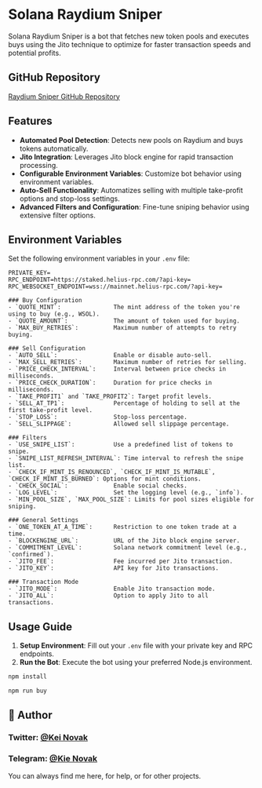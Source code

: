 # Solana Raydium Sniper

Solana Raydium Sniper is a bot that fetches new token pools and executes buys using the Jito technique to optimize for faster transaction speeds and potential profits.

## GitHub Repository

[Raydium Sniper GitHub Repository](https://github.com/keidev-sol/Solana-Raydium-Sniper)

## Features

- **Automated Pool Detection**: Detects new pools on Raydium and buys tokens automatically.
- **Jito Integration**: Leverages Jito block engine for rapid transaction processing.
- **Configurable Environment Variables**: Customize bot behavior using environment variables.
- **Auto-Sell Functionality**: Automatizes selling with multiple take-profit options and stop-loss settings.
- **Advanced Filters and Configuration**: Fine-tune sniping behavior using extensive filter options.

## Environment Variables

Set the following environment variables in your `.env` file:

```plaintext
PRIVATE_KEY=
RPC_ENDPOINT=https://staked.helius-rpc.com/?api-key=
RPC_WEBSOCKET_ENDPOINT=wss://mainnet.helius-rpc.com/?api-key=

### Buy Configuration
- `QUOTE_MINT`:               The mint address of the token you're using to buy (e.g., WSOL).
- `QUOTE_AMOUNT`:             The amount of token used for buying.
- `MAX_BUY_RETRIES`:          Maximum number of attempts to retry buying.

### Sell Configuration
- `AUTO_SELL`:                Enable or disable auto-sell.
- `MAX_SELL_RETRIES`:         Maximum number of retries for selling.
- `PRICE_CHECK_INTERVAL`:     Interval between price checks in milliseconds.
- `PRICE_CHECK_DURATION`:     Duration for price checks in milliseconds.
- `TAKE_PROFIT1` and `TAKE_PROFIT2`: Target profit levels.
- `SELL_AT_TP1`:              Percentage of holding to sell at the first take-profit level.
- `STOP_LOSS`:                Stop-loss percentage.
- `SELL_SLIPPAGE`:            Allowed sell slippage percentage.

### Filters
- `USE_SNIPE_LIST`:           Use a predefined list of tokens to snipe.
- `SNIPE_LIST_REFRESH_INTERVAL`: Time interval to refresh the snipe list.
- `CHECK_IF_MINT_IS_RENOUNCED`, `CHECK_IF_MINT_IS_MUTABLE`, `CHECK_IF_MINT_IS_BURNED`: Options for mint conditions.
- `CHECK_SOCIAL`:             Enable social checks.
- `LOG_LEVEL`:                Set the logging level (e.g., `info`).
- `MIN_POOL_SIZE`, `MAX_POOL_SIZE`: Limits for pool sizes eligible for sniping.

### General Settings
- `ONE_TOKEN_AT_A_TIME`:      Restriction to one token trade at a time.
- `BLOCKENGINE_URL`:          URL of the Jito block engine server.
- `COMMITMENT_LEVEL`:         Solana network commitment level (e.g., `confirmed`).
- `JITO_FEE`:                 Fee incurred per Jito transaction.
- `JITO_KEY`:                 API key for Jito transactions.

### Transaction Mode
- `JITO_MODE`:                Enable Jito transaction mode.
- `JITO_ALL`:                 Option to apply Jito to all transactions.
```
## Usage Guide

1. **Setup Environment**: Fill out your `.env` file with your private key and RPC endpoints.
2. **Run the Bot**: Execute the bot using your preferred Node.js environment.

```bash
npm install

npm run buy
```


## 👤 Author


### Twitter: [@Kei Novak](https://twitter.com/kei_4650)   

### Telegram: [@Kie Novak](https://t.me/Kei4650)   


You can always find me here, for help, or for other projects.
